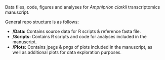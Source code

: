 Data files, code, figures and analyses for *Amphiprion clarkii* transcriptomics manuscript.

General repo structure is as follows:
 * **/Data:** Contains source data for R scripts & reference fasta file.
 * **/Scripts:** Contains R scripts and code for analyses included in the manuscript.
 * **/Plots:** Contains jpegs & pngs of plots included in the manuscript, as well as additional plots for data exploration purposes.
